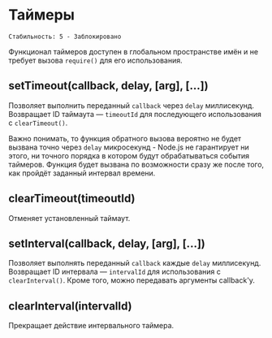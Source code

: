 # Таймеры

    Стабильность: 5 - Заблокировано

Функционал таймеров доступен в глобальном пространстве имён и не требует вызова `require()` для его использования.

## setTimeout(callback, delay, [arg], [...])

Позволяет выполнить переданный `callback` через `delay` миллисекунд.
Возвращает ID таймаута — `timeoutId` для последующего использования с `clearTimeout()`.

Важно понимать, то функция обратного вызова вероятно не будет вызвана точно через `delay` микросекунд -
Node.js не гарантирует ни этого, ни точного порядка в котором будут обрабатываться события таймеров.
Функция будет вызвана по возможности сразу же после того, как пройдёт заданный интервал времени.

## clearTimeout(timeoutId)

Отменяет установленный таймаут.

## setInterval(callback, delay, [arg], [...])

Позволяет выполнять переданный `callback` каждые `delay` миллисекунд.
Возвращает ID интервала — `intervalId` для использования с `clearInterval()`.
Кроме того, можно передавать аргументы callback'у.

## clearInterval(intervalId)

Прекращает действие интервального таймера.

